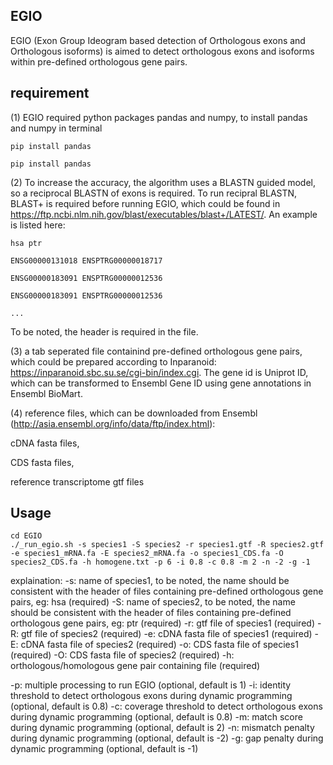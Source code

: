 ## EGIO

EGIO (Exon Group Ideogram based detection of Orthologous exons and Orthologous isoforms) is aimed to detect orthologous exons and isoforms within pre-defined orthologous gene pairs. 

## requirement
(1) EGIO required python packages pandas and numpy, to install pandas and numpy in terminal

    pip install pandas
  
    pip install pandas


(2) To increase the accuracy, the algorithm uses a BLASTN guided model, so a reciprocal BLASTN of exons is required. To run recipral BLASTN, BLAST+ is required before running EGIO, which could be found in https://ftp.ncbi.nlm.nih.gov/blast/executables/blast+/LATEST/. An example is listed here:

    hsa	ptr
  
    ENSG00000131018	ENSPTRG00000018717
  
    ENSG00000183091	ENSPTRG00000012536
  
    ENSG00000183091	ENSPTRG00000012536
  
    ... 

To be noted, the header is required in the file.
 

(3) a tab seperated file containind pre-defined orthologous gene pairs, which could be prepared according to Inparanoid: https://inparanoid.sbc.su.se/cgi-bin/index.cgi. The gene id is Uniprot ID, which can be transformed to Ensembl Gene ID using gene annotations in Ensembl BioMart.


(4) reference files, which can be downloaded from Ensembl (http://asia.ensembl.org/info/data/ftp/index.html):

  cDNA fasta files,
  
  CDS fasta files,
  
  reference transcriptome gtf files
  
  
## Usage
    cd EGIO
    ./_run_egio.sh -s species1 -S species2 -r species1.gtf -R species2.gtf -e species1_mRNA.fa -E species2_mRNA.fa -o species1_CDS.fa -O species2_CDS.fa -h homogene.txt -p 6 -i 0.8 -c 0.8 -m 2 -n -2 -g -1

explaination:
-s: name of species1, to be noted, the name should be consistent with the header of files containing pre-defined orthologous gene pairs, eg: hsa (required)
-S: name of species2, to be noted, the name should be consistent with the header of files containing pre-defined orthologous gene pairs, eg: ptr (required)
-r: gtf file of species1 (required)
-R: gtf file of species2 (required)
-e: cDNA fasta file of species1 (required)
-E: cDNA fasta file of species2 (required)
-o: CDS fasta file of species1 (required)
-O: CDS fasta file of species2 (required)
-h: orthologous/homologous gene pair containing file (required)

-p: multiple processing to run EGIO (optional, default is 1)
-i: identity threshold to detect orthologous exons during dynamic programming (optional, default is 0.8)
-c: coverage threshold to detect orthologous exons during dynamic programming (optional, default is 0.8)
-m: match score during dynamic programming (optional, default is 2)
-n: mismatch penalty during dynamic programming (optional, default is -2)
-g: gap penalty during dynamic programming (optional, default is -1)
